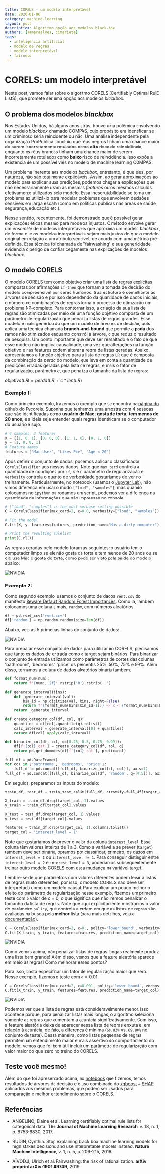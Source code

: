 ```yaml
---
title: CORELS - um modelo interpretável
date: 2020-01-06
category: machine-learning
layout: post
description: Algoritmo opção aos modelos black-box
authors: [samaraalves, cimarieta]
tags:
  - inteligência artificial
  - modelo de regras
  - modelo interpretável
  - fairness
---
```


# CORELS: um modelo interpretável

Neste post, vamos falar sobre o algoritmo CORELS (Certifiably Optimal RulE ListS), que promete ser uma opção aos modelos _blackbox_.

## O problema dos modelos _blackbox_

Nos Estados Unidos, há alguns anos atrás, houve uma polêmica envolvendo um modelo _blackbox_ chamado COMPAS, cujo propósito era identificar se um criminoso seria reincidente ou não. Uma análise independente pela organização ProPublica concluiu que réus negros tinham uma chance maior de serem incorretamente rotulados como **alto** risco de reincidência, enquanto os réus brancos tinham uma chance maior de serem incorretamente rotulados como **baixo** risco de reincidência. Isso expôs a existência de um possível viés no modelo de machine learning COMPAS.

Um problema inerente aos modelos _blackbox_, entretanto, é que eles, por natureza, não são totalmente explicáveis. Assim, ao gerar aproximações ao modelo para explicar suas predições, podemos chegar a explicações que não necessariamente usam as mesmas _features_ ou os mesmos cálculos efetivamente utilizados pelo modelo. Essa inescrutabilidade se torna um problema ao utilizá-lo para modelar problemas que envolvem decisões sensíveis em larga escala (como em políticas públicas nas áreas de saúde, segurança, educação etc.).

Nesse sentido, recentemente, foi demonstrado que é possível gerar explicações éticas mesmo para modelos injustos. O método envolve gerar um _ensemble_ de modelos interpretáveis que aproxima um modelo _blackbox_, de forma que os modelos interpretáveis sejam mais justos do que o modelo original em relação a um atributo sensível, de acordo com uma métrica pré-definida. Essa técnica foi chamada de "fairwashing" e sua genericidade evidencia o perigo de confiar cegamente nas explicações de modelos _blackbox_.

## O modelo CORELS

O modelo CORELS tem como objetivo criar uma lista de regras explícitas compostas por afirmações `if-then` que tornam a tomada de decisão do modelo compreensível por seres humanos. Sua estrutura é semelhante às árvores de decisão e por isso dependendo da quantidade de dados iniciais, o número de combinações de regras torna o processo de otimzação um problema NP-completo. Para contornar isso, a criação da sua lista de regras são otimizadas por meio de uma função objetivo composta de um parâmetro de regularização que penaliza listas de regras grandes. Esse modelo é mais genérico do que um modelo de árvores de decisão, pois aplica uma técnica chamada **branch-and-bound** que permite a **poda** dos ramos não otimizados enquanto constrói a árvore, o que reduz o resultado de pesquisa. Um ponto importante que deve ser ressaltado é o fato de que esse modelo não implica causalidade, uma vez que alterações na função objetivo e nas features podem alterar a regra de listas geradas. Abaixo, apresentamos a função objetivo para a lista de regras `LR` que é composta da combinação da _perda_ do modelo, que leva em conta a quantidade de predições erradas geradas pela lista de regras, e  mais o fator de regularização, parâmetro $c$, que penaliza o tamanho da lista de regras:

$objetivo(LR) = perda(LR) + c * len(LR)$


### Exemplo 1:
Como primeiro exemplo, trazemos o exemplo que se encontra na [página do github do Pycorels](https://github.com/fingoldin/pycorels). Suponha que tenhamos uma amostra com 4 pessoas que são identificadas como **usuário de Mac**; **gosta de torta**; **tem menos de 20 anos**, e a ideia seja entender quais regras identificam se o computador do usuário é sujo.

```python
# 4 samples, 3 features
X = [[1, 0, 1], [0, 0, 0], [1, 1, 0], [0, 1, 0]]
y = [1, 0, 0, 1]
# Feature names
features = ["Mac User", "Likes Pie", "Age < 20"]
```

Após definir o conjunto de dados, podemos aplicar o classificador `CorelsClassifier` aos nossos dados. Note que `max_card` controla a quantidade de condições por `if`, $c$ é o parâmetro de regularização e `verbosity` controla o quanto de verbosidade gostaríamos de ver no treinamento. Particularmente, no notebook (usamos o [Jupyter Lab](https://jupyterlab.readthedocs.io/en/stable/index.html)), não vimos diferença em usar o modo `["loud", "samples"]`, mas quando colocamos no `ipython` ou rodamos um script, podemos ver a diferença na quantidade de informações que são impressas no console.

```python
# ["loud", "samples"] is the most verbose setting possible
C = CorelsClassifier(max_card=2, c=0.0, verbosity=["loud", "samples"])

# Fit the model
C.fit(X, y, features=features, prediction_name="Has a dirty computer")

# Print the resulting rulelist
print(C.rl())
```

As regras geradas pelo modelo foram as seguintes: o usuário tem o computador limpo se ele não gosta de torta e tem menos de 20 anos ou se ele usa Mac e gosta de torta, como pode ser visto pela saída do modelo abaixo:

![NVIDIA](../images/corels-2.png)

### Exemplo 2:

Como segundo exemplo, usamos o conjunto de dados `rent.csv` do manifesto [Beware Default Random Forest Importances](https://explained.ai/rf-importance/). Como lá, também colocamos uma coluna a mais, `random`, com números aleatórios.

```python
df = pd.read_csv('rent.csv')
df['random'] = np.random.random(size=len(df))
```

Abaixo, veja as 5 primeiras linhas do conjunto de dados:

![NVIDIA](../images/corels-3.png)

Para preparar esse conjunto de dados para utilizar no CORELS, precisamos que tanto os dados de entrada como o target sejam binários. Para binarizar o conjunto de entrada utilizamos como parâmetros de cortes das colunas 'bathrooms', 'bedrooms', 'price' os percentis 25%, 50%, 75% e 99%. Além disso, tornamos a coluna de dados aleatórios binária também.

```python
def format_num(num):
    return f'{num:,.2f}'.rstrip('0').rstrip('.')

def generate_interval(bins):
    def _generate_interval(val):
        bin_id = np.digitize(val, bins, right=False)
        return f'{format_num(bins[bin_id-1])} <= x < {format_num(bins[bin_id])}' if bin_id < len(bins) else f'>= {format_num(bins[-1])}'
    return _generate_interval

def create_category_col(df, col, q):
    quantiles = df[col].quantile(q).tolist()
    calc_interval = generate_interval([0] + quantiles)
    return df[col].apply(calc_interval)

def binarize_col(df, col, q=[0.25, 0.5, 0.75, 0.99]):
    df[f'{col}_cat'] = create_category_col(df, col, q)
    return pd.get_dummies(df[f'{col}_cat'], prefix=col)

full_df = pd.DataFrame()
for col in ['bathrooms', 'bedrooms', 'price']:
    full_df = pd.concat([full_df, binarize_col(df, col)], axis=1)
full_df = pd.concat([full_df, binarize_col(df, 'random', q=[0.5])], axis=1)
```

Em seguida, preparamos os inputs do modelo:

```python
train_df, test_df = train_test_split(full_df, stratify=full_df[target_col].values)

X_train = train_df.drop(target_col, 1).values
y_train = train_df[target_col].values

X_test = test_df.drop(target_col, 1).values
y_test = test_df[target_col].values

features = train_df.drop(target_col, 1).columns.tolist()
target_col = 'interest_level = 1'
```

Note que gostaríamos de prever o valor da coluna `interest_level`. Essa coluna têm valores inteiros de 1 a 3. Como a variável a se prever (`target`) também deve ser binária, optamos por classificar, primeiro, os dados em `interest_level = 1` ou `interest_level != 1`. Para conseguir distinguir entre `interest_level = 2` e `interest_level = 3`, poderíamos subsequentemente treinar outro modelo CORELS com essa mudança na variável target.

Lembre-se de que parâmetros com valores diferentes podem levar a listas de regras muito diferentes, por isso, o modelo CORELS não deve ser interpretado como um modelo causal. Para explicar um pouco melhor o efeito do parâmetro de regularização nesse exemplo, fizemos um primeiro teste com o valor de $c=0$, o que significa que não iremos penalizar o tamanho da lista de regras. Note que aqui explicitamente mostramos o valor do parâmetro `policy`, que controla a ordem em que as listas de regras são avaliadas na busca pela **melhor** lista (para mais detalhes, veja a [documentação](https://corels.eecs.harvard.edu/corels/)).

```python
C = CorelsClassifier(max_card=2, c=0., policy='lower_bound', verbosity=["loud", "samples"])
C.fit(X_train, y_train, features=features, prediction_name=target_col)
```

![NVIDIA](../images/corels-6.png)

Como vemos acima, não penalizar listas de regras longas realmente produz uma lista bem grande! Além disso, vemos que a feature aleatória aparece em meio às regras! Como melhorar esses pontos?

Para isso, basta especificar um fator de regularização maior que zero. Nesse exemplo, fizemos o teste com $c=0.01$.

```python
C = CorelsClassifier(max_card=2, c=0.001, policy='lower_bound', verbosity=["loud", "samples"])
C.fit(X_train, y_train, features=features, prediction_name=target_col)
```

![NVIDIA](../images/corels-8.png)

Podemos ver que a lista de regras está consideravelmente menor. Isso acontece porque, para penalizar listas mais longas, o algoritmo seleciona somente as regras que aumentam a acurácia significativamente. Com isso, a feature aleatória deixa de aparecer nessa lista de regras enxuta e, em relação à acurácia, de fato, a diferença é mínima (`69.83%` vs. `69.80%` no conjunto de teste). Dessa maneira, como listas pequenas de regras permitem um entendimento maior e mais assertivo do comportamento do modelo, vemos que foi bem útil incluir um parâmetro de regularização com valor maior do que zero no treino do CORELS.

## Teste você mesmo!

Além do que foi apresentado acima, no [notebook](https://github.com/cimarieta/corels-examples/blob/master/corels.ipynb) que fizemos, temos resultados de árvores de decisão e o uso combinado do [xgboost](https://xgboost.readthedocs.io/en/latest/) + [SHAP](https://github.com/slundberg/shap) aplicados aos mesmos problemas, que podem ser usados para comparação e melhor entendimento sobre o CORELS.

## Referências

* ANGELINO, Elaine et al. Learning certifiably optimal rule lists for categorical data. **The Journal of Machine Learning Research**, v. 18, n. 1, p. 8753-8830, 2017.

* RUDIN, Cynthia. Stop explaining black box machine learning models for high stakes decisions and use interpretable models instead. **Nature Machine Intelligence**, v. 1, n. 5, p. 206-215, 2019.

* AÏVODJI, Ulrich et al. Fairwashing: the risk of rationalization. **arXiv preprint arXiv:1901.09749**, 2019.
